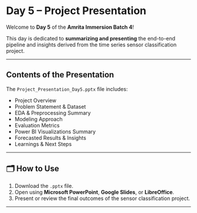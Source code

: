 #  Day 5 – Project Presentation

Welcome to **Day 5** of the **Amrita Immersion Batch 4**!

This day is dedicated to **summarizing and presenting** the end-to-end pipeline and insights derived from the time series sensor classification project.

---


##  Contents of the Presentation

The `Project_Presentation_Day5.pptx` file includes:

-  Project Overview  
-  Problem Statement & Dataset  
-  EDA & Preprocessing Summary  
-  Modeling Approach  
-  Evaluation Metrics 
-  Power BI Visualizations Summary  
-  Forecasted Results & Insights  
-  Learnings & Next Steps  

---

## 🗂 How to Use

1. Download the `.pptx` file.
2. Open using **Microsoft PowerPoint**, **Google Slides**, or **LibreOffice**.
3. Present or review the final outcomes of the sensor classification project.

---

